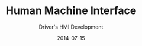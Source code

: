 ---
title: Human Machine Interface
subtitle: Driver's HMI Development
layout: default
modal-id: 4
date: 2014-07-15
img: hmi.png
thumbnail: hmi-thumbnail.png
alt: image-alt
project-date: April 2014
client: Start Bootstrap
category: Web Development
description: When I worked at Continental, my role was to develop the vehicle's Human-Machine Interface (HMI) with professional UI designers. This work includes resource optimization, display priorities setting, vehicle and option-specific graphics implementation, country-specific interfaces implementation, driver's menu configurations, animation tasks, sound output, etc. During this period, I learned that detail of visual elements such as letter spacing and line spacing of fonts and subtle differences in color expression could make a huge difference in user experience. Also, through internal seminars, I learned about current driver HMI trends, such as wide displays, tactile displays, and interactive HMIs. Currently, the project I participated in was applied to the <i>HYUNDAI SONATA N</i> model and contributed to the satisfaction of customers worldwide.

---